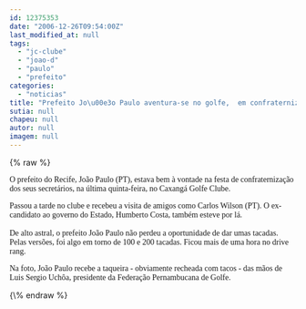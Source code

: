```yaml
---
id: 12375353
date: "2006-12-26T09:54:00Z"
last_modified_at: null
tags:
  - "jc-clube"
  - "joao-d"
  - "paulo"
  - "prefeito"
categories:
  - "noticias"
title: "Prefeito Jo\u00e3o Paulo aventura-se no golfe,  em confraterniza\u00e7\u00e3o de secret\u00e1rios no Clube Caxang\u00e1"
sutia: null
chapeu: null
autor: null
imagem: null
---
```

{\% raw %}
<p><P><FONT face=Verdana>O prefeito do Recife, João Paulo (PT), estava bem à vontade na festa de confraternização dos seus secretários, na última quinta-feira, no Caxangá Golfe Clube.</FONT></P><FONT face=Verdana></p>
<p><P>Passou a tarde no clube e recebeu a visita de amigos como Carlos Wilson (PT). O ex-candidato ao governo do Estado, Humberto Costa, também esteve por lá.<BR><BR>De alto astral, o prefeito João Paulo não perdeu a oportunidade de dar umas tacadas. Pelas versões, foi algo em torno de 100 e 200 tacadas. Ficou mais de uma hora no drive rang.</P></p>
<p><P>Na foto, João Paulo recebe a taqueira - obviamente recheada com tacos - das mãos de Luis Sergio Uchôa, presidente da Federação Pernambucana de Golfe.<BR></FONT></P> </p>
{\% endraw %}